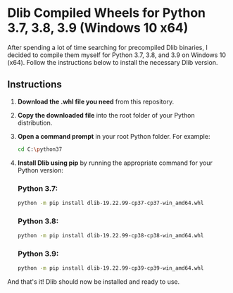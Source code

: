# Dlib Compiled Wheels for Python 3.7, 3.8, 3.9 (Windows 10 x64)

After spending a lot of time searching for precompiled Dlib binaries, I decided to compile them myself for Python 3.7, 3.8, and 3.9 on Windows 10 (x64). Follow the instructions below to install the necessary Dlib version.

## Instructions

1. **Download the .whl file you need** from this repository.

2. **Copy the downloaded file** into the root folder of your Python distribution.

3. **Open a command prompt** in your root Python folder. For example:
   ```bash
   cd C:\python37
   ```

4. **Install Dlib using pip** by running the appropriate command for your Python version:

   ### Python 3.7:
   ```bash
   python -m pip install dlib-19.22.99-cp37-cp37-win_amd64.whl
   ```

   ### Python 3.8:
   ```bash
   python -m pip install dlib-19.22.99-cp38-cp38-win_amd64.whl
   ```

   ### Python 3.9:
   ```bash
   python -m pip install dlib-19.22.99-cp39-cp39-win_amd64.whl
   ```

And that's it! Dlib should now be installed and ready to use.
